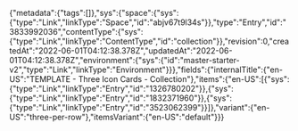 {"metadata":{"tags":[]},"sys":{"space":{"sys":{"type":"Link","linkType":"Space","id":"abjv67t9l34s"}},"type":"Entry","id":"3833992036","contentType":{"sys":{"type":"Link","linkType":"ContentType","id":"collection"}},"revision":0,"createdAt":"2022-06-01T04:12:38.378Z","updatedAt":"2022-06-01T04:12:38.378Z","environment":{"sys":{"id":"master-starter-v2","type":"Link","linkType":"Environment"}}},"fields":{"internalTitle":{"en-US":"TEMPLATE - Three Icon Cards - Collection"},"items":{"en-US":[{"sys":{"type":"Link","linkType":"Entry","id":"1326780202"}},{"sys":{"type":"Link","linkType":"Entry","id":"1832371960"}},{"sys":{"type":"Link","linkType":"Entry","id":"3523062399"}}]},"variant":{"en-US":"three-per-row"},"itemsVariant":{"en-US":"default"}}}